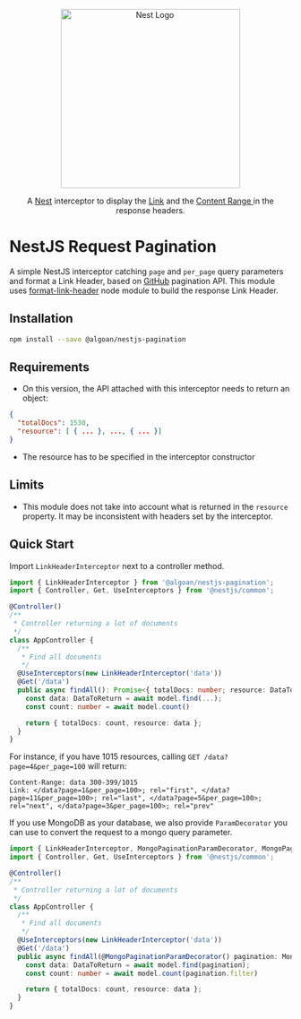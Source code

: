 <p align="center">
  <a href="http://nestjs.com"><img src="https://nestjs.com/img/logo_text.svg" alt="Nest Logo" width="320" /></a>
</p>

<p align="center">
  A <a href="https://github.com/nestjs/nest">Nest</a> interceptor to display the <a href="https://tools.ietf.org/html/rfc5988">Link</a> and the <a href="https://tools.ietf.org/html/rfc7233#section-4.2"> Content Range </a> in the response headers.
</p>

# NestJS Request Pagination

A simple NestJS interceptor catching `page` and `per_page` query parameters and format a Link Header, based on [GitHub](https://developer.github.com/v3/guides/traversing-with-pagination/) pagination API.
This module uses [format-link-header](https://github.com/jonathansamines/format-link-header) node module to build the response Link Header.

## Installation

```bash
npm install --save @algoan/nestjs-pagination
```

## Requirements

- On this version, the API attached with this interceptor needs to return an object:

```json
{
  "totalDocs": 1530,
  "resource": [ { ... }, ..., { ... }]
}
```

- The resource has to be specified in the interceptor constructor

## Limits

- This module does not take into account what is returned in the `resource` property. It may be inconsistent with headers set by the interceptor.

## Quick Start

Import `LinkHeaderInterceptor` next to a controller method.

```typescript
import { LinkHeaderInterceptor } from '@algoan/nestjs-pagination';
import { Controller, Get, UseInterceptors } from '@nestjs/common';

@Controller()
/**
 * Controller returning a lot of documents
 */
class AppController {
  /**
   * Find all documents
   */
  @UseInterceptors(new LinkHeaderInterceptor('data'))
  @Get('/data')
  public async findAll(): Promise<{ totalDocs: number; resource: DataToReturn[] }> {
    const data: DataToReturn = await model.find(...);
    const count: number = await model.count()

    return { totalDocs: count, resource: data };
  }
}
```

For instance, if you have 1015 resources, calling `GET /data?page=4&per_page=100` will return:

```
Content-Range: data 300-399/1015
Link: </data?page=1&per_page=100>; rel="first", </data?page=11&per_page=100>; rel="last", </data?page=5&per_page=100>; rel="next", </data?page=3&per_page=100>; rel="prev"
```

If you use MongoDB as your database, we also provide `ParamDecorator` you can use to convert the request to a mongo query parameter.
```typescript
import { LinkHeaderInterceptor, MongoPaginationParamDecorator, MongoPagination } from '@algoan/nestjs-pagination';
import { Controller, Get, UseInterceptors } from '@nestjs/common';

@Controller()
/**
 * Controller returning a lot of documents
 */
class AppController {
  /**
   * Find all documents
   */
  @UseInterceptors(new LinkHeaderInterceptor('data'))
  @Get('/data')
  public async findAll(@MongoPaginationParamDecorator() pagination: MongoPagination ): Promise<{ totalDocs: number; resource: DataToReturn[] }> {
    const data: DataToReturn = await model.find(pagination);
    const count: number = await model.count(pagination.filter)

    return { totalDocs: count, resource: data };
  }
}
```
